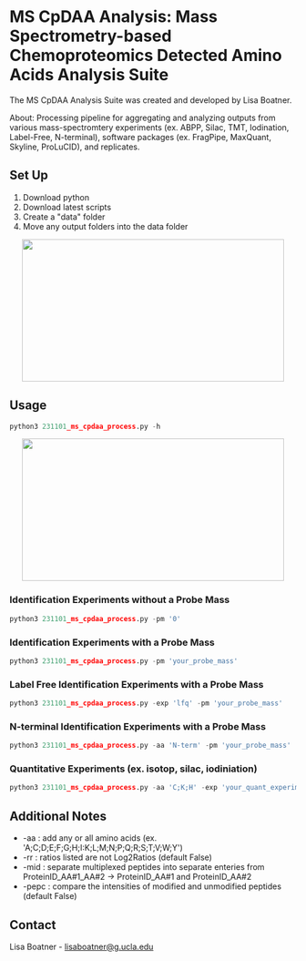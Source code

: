 # MS CpDAA Analysis: Mass Spectrometry-based Chemoproteomics Detected Amino Acids Analysis Suite

The MS CpDAA Analysis Suite was created and developed by Lisa Boatner. 

About: Processing pipeline for aggregating and analyzing outputs from various mass-spectromtery experiments (ex. ABPP, Silac, TMT, Iodination, Label-Free, N-terminal), software packages (ex. FragPipe, MaxQuant, Skyline, ProLuCID), and  replicates.

## Set Up

1. Download python
2. Download latest scripts
3. Create a "data" folder
4. Move any output folders into the data folder

<p align="center">
  <img width="460" height="250" src="https://github.com/lmboat/cpdaadb/assets/35751646/7c1c9c21-31b8-481c-a448-5651c6c9030c">
</p>


## Usage

```python
python3 231101_ms_cpdaa_process.py -h
```
<p align="center">
  <img width="460" height="250" src="https://github.com/lmboat/cpdaadb/assets/35751646/68c3c416-b213-4a51-82c7-317a0df17af6">
</p>

### Identification Experiments without a Probe Mass
```python
python3 231101_ms_cpdaa_process.py -pm '0'
```

### Identification Experiments with a Probe Mass
```python
python3 231101_ms_cpdaa_process.py -pm 'your_probe_mass'
```

### Label Free Identification Experiments with a Probe Mass
```python
python3 231101_ms_cpdaa_process.py -exp 'lfq' -pm 'your_probe_mass'
```

### N-terminal Identification Experiments with a Probe Mass
```python
python3 231101_ms_cpdaa_process.py -aa 'N-term' -pm 'your_probe_mass'
```

### Quantitative Experiments (ex. isotop, silac, iodiniation) 
```python
python3 231101_ms_cpdaa_process.py -aa 'C;K;H' -exp 'your_quant_experiment_type' -lpm 'your_light_probe_mass' -hpm 'your_heavy_probe_mass' 
```

## Additional Notes
* -aa : add any or all amino acids (ex. 'A;C;D;E;F;G;H;I:K;L;M;N;P;Q;R;S;T;V;W;Y')
* -rr : ratios listed are not Log2Ratios (default False)
* -mid : separate multiplexed peptides into separate enteries from ProteinID_AA#1_AA#2 -> ProteinID_AA#1 and ProteinID_AA#2
* -pepc : compare the intensities of modified and unmodified peptides (default False)

## Contact
Lisa Boatner - lisaboatner@g.ucla.edu
